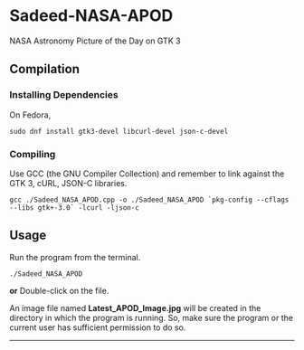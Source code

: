 # Sadeed-NASA-APOD
NASA Astronomy Picture of the Day on GTK 3

## Compilation
### Installing Dependencies
On Fedora,
```
sudo dnf install gtk3-devel libcurl-devel json-c-devel
```

### Compiling
Use GCC (the GNU Compiler Collection) and remember to link against the GTK 3, cURL, JSON-C libraries.  
```
gcc ./Sadeed_NASA_APOD.cpp -o ./Sadeed_NASA_APOD `pkg-config --cflags --libs gtk+-3.0` -lcurl -ljson-c
```

## Usage
Run the program from the terminal.
```
./Sadeed_NASA_APOD
```
**or** Double-click on the file.  

An image file named **Latest_APOD_Image.jpg** will be created in the directory in which the program is running. So, make sure the program or the current user has sufficient permission to do so.  

--- 
